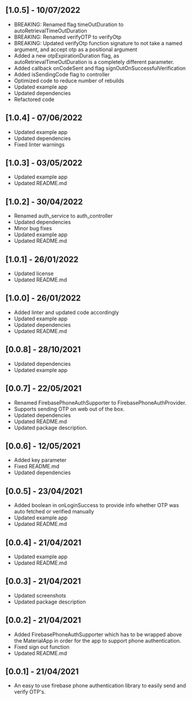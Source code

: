 ## [1.0.5] - 10/07/2022

* BREAKING: Renamed flag timeOutDuration to autoRetrievalTimeOutDuration
* BREAKING: Renamed verifyOTP to verifyOtp
* BREAKING: Updated verifyOtp function signature to not take a named argument, and accept otp as a positional argument
* Added a new otpExpirationDuration flag, as autoRetrievalTimeOutDuration is a completely different parameter.
* Added callback onCodeSent and flag signOutOnSuccessfulVerification
* Added isSendingCode flag to controller
* Optimized code to reduce number of rebuilds
* Updated example app
* Updated dependencies
* Refactored code

## [1.0.4] - 07/06/2022

* Updated example app
* Updated dependencies
* Fixed linter warnings

## [1.0.3] - 03/05/2022

* Updated example app
* Updated README.md

## [1.0.2] - 30/04/2022

* Renamed auth_service to auth_controller
* Updated dependencies
* Minor bug fixes
* Updated example app
* Updated README.md

## [1.0.1] - 26/01/2022

* Updated license
* Updated README.md

## [1.0.0] - 26/01/2022

* Added linter and updated code accordingly
* Updated example app
* Updated dependencies
* Updated README.md

## [0.0.8] - 28/10/2021

* Updated dependencies
* Updated example app

## [0.0.7] - 22/05/2021

* Renamed FirebasePhoneAuthSupporter to FirebasePhoneAuthProvider.
* Supports sending OTP on web out of the box.
* Updated dependencies
* Updated README.md
* Updated package description.

## [0.0.6] - 12/05/2021

* Added key parameter
* Fixed README.md
* Updated dependencies

## [0.0.5] - 23/04/2021

* Added boolean in onLoginSuccess to provide info whether OTP was auto fetched or verified manually
* Updated example app
* Updated README.md

## [0.0.4] - 21/04/2021

* Updated example app
* Updated README.md

## [0.0.3] - 21/04/2021

* Updated screenshots
* Updated package description

## [0.0.2] - 21/04/2021

* Added FirebasePhoneAuthSupporter which has to be wrapped above the MaterialApp in order for the app to support phone authentication.
* Fixed sign out function
* Updated README.md

## [0.0.1] - 21/04/2021

* An easy to use firebase phone authentication library to easily send and verify OTP's.
